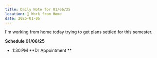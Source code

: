 ```yaml
---
title: Daily Note for 01/06/25
location: 🏡 Work from Home
date: 2025-01-06
---
```

I'm working from home today trying to get plans settled for this semester.

**Schedule 01/06/25**

- 1:30 PM **Dr Appointment **